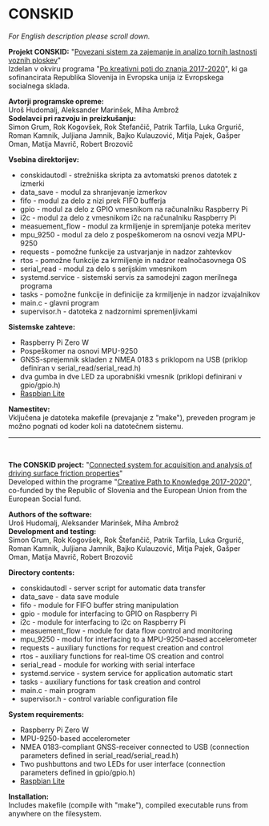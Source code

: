 # CONSKID

<i>For English description please scroll down.</i><br>

<b>Projekt CONSKID:</b>
	"<a href="http://kmtm.fs.uni-lj.si/conskid/">Povezani sistem za zajemanje in analizo tornih lastnosti voznih ploskev</a>"<br>
	Izdelan v okviru programa "<a href="http://www.sklad-kadri.si/si/razvoj-kadrov/po-kreativni-poti-do-znanja-pkp/">Po kreativni poti do znanja 2017-2020</a>", ki ga sofinancirata Republika Slovenija in Evropska unija iz Evropskega socialnega sklada.<br>

<b>Avtorji programske opreme:</b><br>
	Uroš Hudomalj, Aleksander Marinšek, Miha Ambrož<br>
<b>Sodelavci pri razvoju in preizkušanju:</b><br>
	Simon Grum, Rok Kogovšek, Rok Štefančič, Patrik Tarfila, Luka Grgurič, Roman Kamnik, Juljiana Jamnik, Bajko Kulauzović, Mitja Pajek, Gašper Oman, Matija Mavrič, Robert Brozovič<br>

<b>Vsebina direktorijev:</b><br>
<ul>
	<li>conskidautodl - strežniška skripta za avtomatski prenos datotek z izmerki</li>
	<li>data_save - modul za shranjevanje izmerkov</li>
	<li>fifo - modul za delo z nizi prek FIFO bufferja</li>
	<li>gpio - modul za delo z GPIO vmesnikom na računalniku Raspberry Pi</li>
	<li>i2c - modul za delo z vmesnikom i2c na računalniku Raspberry Pi</li>
	<li>measuement_flow - modul za krmiljenje in spremljanje poteka meritev</li>
	<li>mpu_9250 - modul za delo z pospeškomerom na osnovi vezja MPU-9250</li>
	<li>requests - pomožne funkcije za ustvarjanje in nadzor zahtevkov</li>
	<li>rtos -  pomožne funkcije za krmiljenje in nadzor realnočasovnega OS</li>
	<li>serial_read - modul za delo s serijskim vmesnikom</li>
	<li>systemd.service - sistemski servis za samodejni zagon merilnega programa</li>
	<li>tasks - pomožne funkcije in definicije za krmiljenje in nadzor izvajalnikov</li>
	<li>main.c - glavni program</li>
	<li>supervisor.h - datoteka z nadzornimi spremenljivkami</li>
</ul>

<b>Sistemske zahteve:</b><br>
<ul>
	<li>Raspberry Pi Zero W</li>
	<li>Pospeškomer na osnovi MPU-9250</li>
	<li>GNSS-sprejemnik skladen z NMEA 0183 s priklopom na USB (priklop definiran v serial_read/serial_read.h)</li>
	<li>dva gumba in dve LED za uporabniški vmesnik (priklopi definirani v gpio/gpio.h)</li>
	<li><a href="https://www.raspberrypi.org/downloads/raspbian/">Raspbian Lite</a></li>
</ul>
	
<b>Namestitev:</b><br>
	Vključena je datoteka makefile (prevajanje z "make"), preveden program je možno pognati od koder koli na datotečnem sistemu.<br>

<hr>
<br>

<b>The CONSKID project:</b>
	"<a href="http://kmtm.fs.uni-lj.si/conskid/">Connected system for acquisition and analysis of driving surface friction properties</a>"<br>
	Developed within the programe "<a href="http://www.sklad-kadri.si/en/human-resources-development/creative-path-to-knowledge/">Creative Path to Knowledge 2017-2020</a>", co-funded by the Republic of Slovenia and the European Union from the European Social fund.<br>

<b>Authors of the software:</b><br>
	Uroš Hudomalj, Aleksander Marinšek, Miha Ambrož<br>
<b>Development and testing:</b><br>
	Simon Grum, Rok Kogovšek, Rok Štefančič, Patrik Tarfila, Luka Grgurič, Roman Kamnik, Juljiana Jamnik, Bajko Kulauzović, Mitja Pajek, Gašper Oman, Matija Mavrič, Robert Brozovič<br>

<b>Directory contents:</b><br>
<ul>
	<li>conskidautodl - server script for automatic data transfer</li>
	<li>data_save - data save module</li>
	<li>fifo - module for FIFO buffer string manipulation</li>
	<li>gpio - module for interfacing to GPIO on Raspberry Pi</li>
	<li>i2c - module for interfacing to i2c on Raspberry Pi</li>
	<li>measuement_flow - module for data flow control and monitoring</li>
	<li>mpu_9250 - modul for interfacing to a MPU-9250-based accelerometer</li>
	<li>requests - auxiliary functions for request creation and control</li>
	<li>rtos - auxiliary functions for real-time OS creation and control</li>
	<li>serial_read - module for working with serial interface</li>
	<li>systemd.service - system service for application automatic start</li>
	<li>tasks - auxiliary functions for task creation and control</li>
	<li>main.c - main program</li>
	<li>supervisor.h - control variable configuration file</li>
</ul>

<b>System requirements:</b><br>
<ul>
	<li>Raspberry Pi Zero W</li>
	<li>MPU-9250-based accelerometer</li>
	<li>NMEA 0183-compliant GNSS-receiver connected to USB (connection parameters defined in serial_read/serial_read.h)</li>
	<li>Two pushbuttons and two LEDs for user interface (connection parameters defined in gpio/gpio.h)</li>
	<li><a href="https://www.raspberrypi.org/downloads/raspbian/">Raspbian Lite</a></li>
</ul>
	
<b>Installation:</b><br>
	Includes makefile (compile with "make"), compiled executable runs from anywhere on the filesystem.<br>
